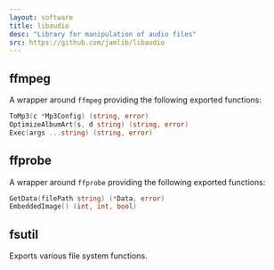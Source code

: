 ```yaml
---
layout: software
title: libaudio
desc: "Library for manipulation of audio files"
src: https://github.com/jamlib/libaudio
---
```


## ffmpeg

A wrapper around `ffmpeg` providing the following exported functions:

```go
ToMp3(c *Mp3Config) (string, error)
OptimizeAlbumArt(s, d string) (string, error)
Exec(args ...string) (string, error)
```

## ffprobe

A wrapper around `ffprobe` providing the following exported functions:

```go
GetData(filePath string) (*Data, error)
EmbeddedImage() (int, int, bool)
```

## fsutil

Exports various file system functions.

